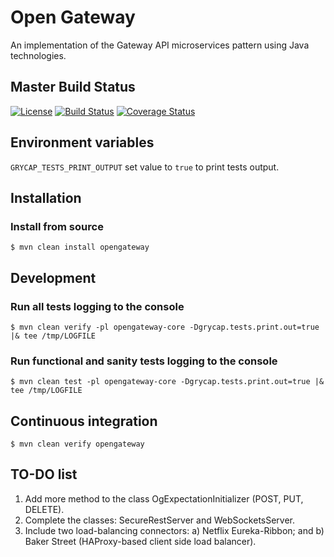 # Open Gateway
An implementation of the Gateway API microservices pattern using Java technologies.

## Master Build Status

[![License](https://img.shields.io/badge/license-Apache%202.0-blue.svg)](https://github.com/grycap/opengateway/blob/master/LICENSE)
[![Build Status](https://api.travis-ci.org/grycap/opengateway.svg)](https://travis-ci.org/grycap/opengateway/builds)
[![Coverage Status](https://coveralls.io/repos/grycap/opengateway/badge.svg?branch=master&service=github)](https://coveralls.io/github/grycap/opengateway?branch=master)

## Environment variables

``GRYCAP_TESTS_PRINT_OUTPUT`` set value to ``true`` to print tests output.

## Installation

### Install from source

``$ mvn clean install opengateway``

## Development

### Run all tests logging to the console

``$ mvn clean verify -pl opengateway-core -Dgrycap.tests.print.out=true |& tee /tmp/LOGFILE``

### Run functional and sanity tests logging to the console

``$ mvn clean test -pl opengateway-core -Dgrycap.tests.print.out=true |& tee /tmp/LOGFILE``

## Continuous integration

``$ mvn clean verify opengateway``

## TO-DO list

1. Add more method to the class OgExpectationInitializer (POST, PUT, DELETE).
2. Complete the classes: SecureRestServer and WebSocketsServer.
3. Include two load-balancing connectors: a) Netflix Eureka-Ribbon; and b) Baker Street (HAProxy-based client side load balancer).